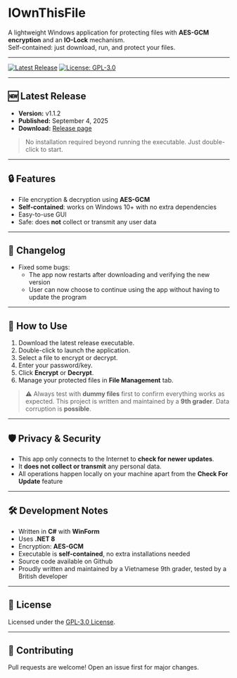 # IOwnThisFile

A lightweight Windows application for protecting files with **AES-GCM encryption** and an **IO-Lock** mechanism.  
Self-contained: just download, run, and protect your files.

---

[![Latest Release](https://img.shields.io/github/v/release/Ares0396/IOwnThisFile?label=Latest%20Release)](https://github.com/Ares0396/IOwnThisFile/releases)
[![License: GPL-3.0](https://img.shields.io/badge/License-GPL-v3-blue.svg)](LICENSE)

---

## 🆕 Latest Release

- **Version:** v1.1.2
- **Published:** September 4, 2025  
- **Download:** [Release page](https://github.com/Ares0396/IOwnThisFile/releases)  

> No installation required beyond running the executable. Just double-click to start.

---

## 🔒 Features

- File encryption & decryption using **AES-GCM**  
- **Self-contained**: works on Windows 10+ with no extra dependencies  
- Easy-to-use GUI  
- Safe: does **not** collect or transmit any user data  

---

## 📄 Changelog

- Fixed some bugs:
   + The app now restarts after downloading and verifying the new version
   + User can now choose to continue using the app without having to update the program

---

## 🚀 How to Use

1. Download the latest release executable.  
2. Double-click to launch the application.  
3. Select a file to encrypt or decrypt.  
4. Enter your password/key.  
5. Click **Encrypt** or **Decrypt**.  
6. Manage your protected files in **File Management** tab.

> ⚠️ Always test with **dummy files** first to confirm everything works as expected. This project is written and maintained by a **9th grader**. Data corruption is **possible**.

---

## 🛡️ Privacy & Security

- This app only connects to the Internet to **check for newer updates**.
- It **does not collect or transmit** any personal data.  
- All operations happen locally on your machine apart from the **Check For Update** feature

---

## 🛠 Development Notes

- Written in **C#** with **WinForm**
- Uses **.NET 8**
- Encryption: **AES-GCM**  
- Executable is **self-contained**, no extra installations needed
- Source code available on Github
- Proudly written and maintained by a Vietnamese 9th grader, tested by a British developer

---

## 📜 License

Licensed under the [GPL-3.0 License](LICENSE).

---

## 🙌 Contributing

Pull requests are welcome! Open an issue first for major changes.
